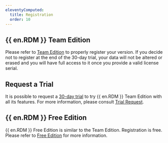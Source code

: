```yaml
---
eleventyComputed:
  title: Registration
  order: 10
---
```

## {{ en.RDM }} Team Edition 

Please refer to [Team Edition](/rdm/windows/installation/client/registration/team-edition/) to properly register your version. If you decide not to register at the end of the 30-day trial, your data will not be altered or erased and you will have full access to it once you provide a valid license serial. 

## Request a Trial 

It is possible to request a [30-day trial](https://devolutions.net/remote-desktop-manager/trial) to try {{ en.RDM }} Team Edition with all its features. For more information, please consult [Trial Request](/rdm/windows/installation/client/registration/trial-request/). 

## {{ en.RDM }} Free Edition 

{{ en.RDM }} Free Edition is similar to the Team Edition. Registration is free. Please refer to [Free Edition](/rdm/windows/installation/client/registration/free-edition/) for more information. 
